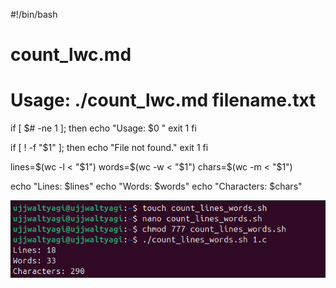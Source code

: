 #!/bin/bash
# count_lwc.md
# Usage: ./count_lwc.md filename.txt

if [ $# -ne 1 ]; then
  echo "Usage: $0 <filename>"
  exit 1
fi

if [ ! -f "$1" ]; then
  echo "File not found."
  exit 1
fi

lines=$(wc -l < "$1")
words=$(wc -w < "$1")
chars=$(wc -m < "$1")

echo "Lines: $lines"
echo "Words: $words"
echo "Characters: $chars"

![alt text](<Screenshot 2025-09-18 111538.png>)
